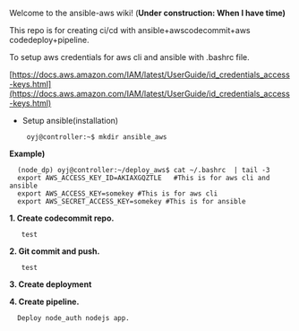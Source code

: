 Welcome to the ansible-aws wiki!  (**Under construction: When I have time)**

This repo is for creating ci/cd with ansible+awscodecommit+aws codedeploy+pipeline.

 To setup aws credentials for aws cli and ansible with .bashrc file.

[https://docs.aws.amazon.com/IAM/latest/UserGuide/id_credentials_access-keys.html](https://docs.aws.amazon.com/IAM/latest/UserGuide/id_credentials_access-keys.html)

* Setup ansible(installation)

       oyj@controller:~$ mkdir ansible_aws
      
    

 **Example)**


      (node_dp) oyj@controller:~/deploy_aws$ cat ~/.bashrc  | tail -3
      export AWS_ACCESS_KEY_ID=AKIAXGQZTLE   #This is for aws cli and ansible
      export AWS_ACCESS_KEY=somekey #This is for aws cli
      export AWS_SECRET_ACCESS_KEY=somekey #This is for ansible

**1. Create codecommit repo.**



       test


**2. Git commit and push.**

       test


**3. Create deployment**


**4. Create pipeline.**

      Deploy node_auth nodejs app.


